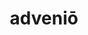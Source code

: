 ---
title: adveniō
meaning: to arrive
ch: five
pos: verb
secondppstem: adven
infend: īre
conjugation: fourth
mt: yes
mt5thru7: yes
---